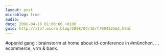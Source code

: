 ```yaml
---
layout: post
microblog: true
audio: 
date: 2008-04-16 01:00:00 +0100
guid: http://xtof.micro.blog/2008/04/16/t790422562.html
---
```

#openid gang : brainstorm at home about id-conference in #münchen, ... ecommerce, vrm &amp; bank.
